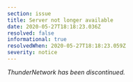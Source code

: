 ```yaml
---
section: issue
title: Server not longer available
date: 2020-05-27T18:18:23.036Z
resolved: false
informational: true
resolvedWhen: 2020-05-27T18:18:23.059Z
severity: notice
---
```

*ThunderNetwork has been discontinued.*